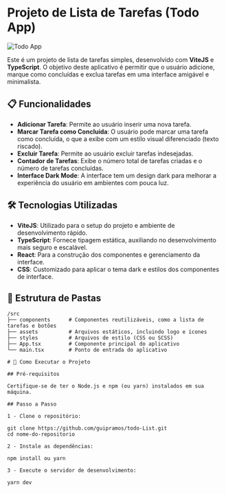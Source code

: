 # Projeto de Lista de Tarefas (Todo App)

![Todo App](./caminho-da-imagem.png) <!-- Substitua "caminho-da-imagem.png" pelo caminho correto da imagem no repositório -->

Este é um projeto de lista de tarefas simples, desenvolvido com **ViteJS** e **TypeScript**. O objetivo deste aplicativo é permitir que o usuário adicione, marque como concluídas e exclua tarefas em uma interface amigável e minimalista.

## 📋 Funcionalidades

- **Adicionar Tarefa**: Permite ao usuário inserir uma nova tarefa.
- **Marcar Tarefa como Concluída**: O usuário pode marcar uma tarefa como concluída, o que a exibe com um estilo visual diferenciado (texto riscado).
- **Excluir Tarefa**: Permite ao usuário excluir tarefas indesejadas.
- **Contador de Tarefas**: Exibe o número total de tarefas criadas e o número de tarefas concluídas.
- **Interface Dark Mode**: A interface tem um design dark para melhorar a experiência do usuário em ambientes com pouca luz.

## 🛠️ Tecnologias Utilizadas

- **ViteJS**: Utilizado para o setup do projeto e ambiente de desenvolvimento rápido.
- **TypeScript**: Fornece tipagem estática, auxiliando no desenvolvimento mais seguro e escalável.
- **React**: Para a construção dos componentes e gerenciamento da interface.
- **CSS**: Customizado para aplicar o tema dark e estilos dos componentes de interface.

## 📂 Estrutura de Pastas

```plaintext
/src
├── components      # Componentes reutilizáveis, como a lista de tarefas e botões
├── assets          # Arquivos estáticos, incluindo logo e ícones
├── styles          # Arquivos de estilo (CSS ou SCSS)
├── App.tsx         # Componente principal do aplicativo
└── main.tsx        # Ponto de entrada do aplicativo

# 🚀 Como Executar o Projeto

## Pré-requisitos

Certifique-se de ter o Node.js e npm (ou yarn) instalados em sua máquina.

## Passo a Passo

1 - Clone o repositório:

git clone https://github.com/guipramos/todo-List.git
cd nome-do-repositorio

2 - Instale as dependências:

npm install ou yarn

3 - Execute o servidor de desenvolvimento:

yarn dev


```
